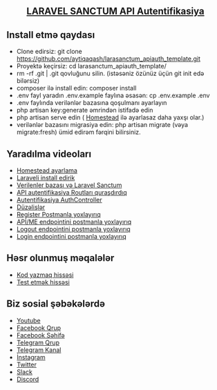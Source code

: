 ## <p align="center"><a href="https://aytiqaqash.com" target="_blank"> LARAVEL SANCTUM API Autentifikasiya</a></p>

## Install etmə qaydası

- Clone edirsiz: git clone https://github.com/aytiqaqash/larasanctum_apiauth_template.git 
- Proyektə keçirsiz: cd larasanctum_apiauth_template/
- rm -rf .git | .git qovluğunu silin. (istəsəniz özünüz üçün git init edə bilərsiz)
- composer ilə install edin: composer install
- .env fayl yaradın .env.example faylına əsasən: cp .env.example .env 
- .env faylında verilənlər bazasına qoşulmanı ayarlayın
- php artisan key:generate əmrindən istifadə edin
- php artisan serve
  edin ( [Homestead](https://aytiqaqash.medium.com/laravel-homestead-install-qaydas%C4%B1-a4da7b9fad67 ) ilə ayarlasaz
  daha yaxşı olar.)
- verilənlər bazasını migrasiya edin: php artisan migrate (vəya migrate:fresh) ümid edirəm fərqini bilirsiniz.

## Yaradılma videoları

- [Homestead ayarlama](https://youtu.be/zOLNCAngVzs)
- [Laraveli install edirik](https://youtu.be/mgm8AG3Uh0Q)
- [Verilenler bazası və Laravel Sanctum](https://youtu.be/PHFoxO27hds)
- [API autentifikasiya Routları quraşdırdıq](https://youtu.be/V2VEiH4ugTg)
- [Autentifikasiya AuthController](https://youtu.be/KRRpUQCjAdo)
- [Düzəlişlər](https://youtu.be/gUxJABvi5Oc)
- [Register Postmanla yoxlayırıq](https://youtu.be/Z0-O1Kd1YwE)
- [APİ/ME endpointini postmanla yoxlayırıq](https://youtu.be/s1dHGrw4C8E)
- [Logout endpointini postmanla yoxlayırıq](https://youtu.be/GlkPbOZSWTI)
- [Login endpointini postmanla yoxlayırıq](https://youtu.be/oohGzpvrs14)


## Həsr olunmuş məqalələr

- [Kod yazmaq hissəsi](https://aytiqaqash.medium.com/laravel-sanctum-b941ed53c5fe)
- [Test etmək hissəsi](https://aytiqaqash.medium.com/postman-971302ae6e3a)


## Biz sosial şəbəkələrdə

- [Youtube](https://www.youtube.com/c/AyTiQaqa%C5%9F)
- [Facebook Qrup](https://www.facebook.com/groups/aytiqaqash)
- [Facebook Səhifə](https://www.facebook.com/aytiqaqash)
- [Telegram Qrup](https://t.me/aytiqaqashlar)
- [Telegram Kanal](https://t.me/aytiqaqash)
- [İnstagram](https://www.instagram.com/aytiqaqash/)
- [Twitter](https://twitter.com/aytiqaqash)
- [Slack](https://aytiqaqash.slack.com/)
- [Discord](https://discord.gg/YTKU2SY6N3)


